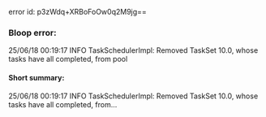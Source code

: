error id: p3zWdq+XRBoFoOw0q2M9jg==
### Bloop error:

25/06/18 00:19:17 INFO TaskSchedulerImpl: Removed TaskSet 10.0, whose tasks have all completed, from pool
#### Short summary: 

25/06/18 00:19:17 INFO TaskSchedulerImpl: Removed TaskSet 10.0, whose tasks have all completed, from...